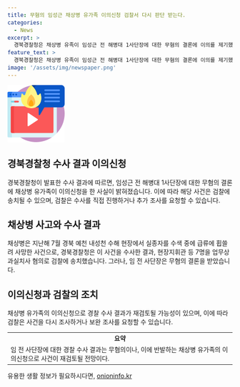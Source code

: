 ```yaml
---
title: 무혐의 임성근 채상병 유가족 이의신청 검찰서 다시 판단 받는다.
categories:
  - News
excerpt: >
  경북경찰청은 채상병 유족이 임성근 전 해병대 1사단장에 대한 무혐의 결론에 이의를 제기했다고 밝혔다. 채상병은 작년 7월 경북 예천 내성천 수해 현장에서 사망한 후, 경찰 수사 결과에 불만을 제기하면 해당 사건은 검찰에 송치된다. 이에 대한 검찰의 대응은 사건을 직접 수사하거나 경찰에 보완 수사를 요청할 수 있다. 또한, 업무상 과실치사 혐의로 검찰에 송치된 현장지휘관들과는 달리, 임 전 사단장은 무혐의 결론을 받았다.
feature_text: >
  경북경찰청은 채상병 유족이 임성근 전 해병대 1사단장에 대한 무혐의 결론에 이의를 제기했다고 밝혔다. 채상병은 작년 7월 경북 예천 내성천 수해 현장에서 사망한 후, 경찰 수사 결과에 불만을 제기하면 해당 사건은 검찰에 송치된다. 이에 대한 검찰의 대응은 사건을 직접 수사하거나 경찰에 보완 수사를 요청할 수 있다. 또한, 업무상 과실치사 혐의로 검찰에 송치된 현장지휘관들과는 달리, 임 전 사단장은 무혐의 결론을 받았다.
image: '/assets/img/newspaper.png'
---
```


<p><img src="/assets/img/news.png" alt="rentncar 속보" /></p>

<h2 data-ke-size="size26">경북경찰청 수사 결과 이의신청</h2>

<p data-ke-size="size16">경북경찰청이 발표한 수사 결과에 따르면, 임성근 전 해병대 1사단장에 대한 무혐의 결론에 채상병 유가족이 이의신청을 한 사실이 밝혀졌습니다. 이에 따라 해당 사건은 검찰에 송치될 수 있으며, 검찰은 수사를 직접 진행하거나 추가 조사를 요청할 수 있습니다.</p>

<h2 data-ke-size="size26">채상병 사고와 수사 결과</h2>

<p data-ke-size="size16">채상병은 지난해 7월 경북 예천 내성천 수해 현장에서 실종자를 수색 중에 급류에 휩쓸려 사망한 사건으로, 경북경찰청은 이 사건을 수사한 결과, 현장지휘관 등 7명을 업무상과실치사 혐의로 검찰에 송치했습니다. 그러나, 임 전 사단장은 무혐의 결론을 받았습니다.</p>

<h2 data-ke-size="size26">이의신청과 검찰의 조치</h2>

<p data-ke-size="size16">채상병 유가족의 이의신청으로 경찰 수사 결과가 재검토될 가능성이 있으며, 이에 따라 검찰은 사건을 다시 조사하거나 보완 조사를 요청할 수 있습니다.</p>

<table>
   <tr>
      <td style="text-align: center; height: 17px;"><b>요약</b></td>
   </tr>
   <tr>
      <td>임 전 사단장에 대한 경찰 수사 결과는 무혐의이나, 이에 반발하는 채상병 유가족의 이의신청으로 사건이 재검토될 전망이다.</td>
   </tr>
</table>
유용한 생활 정보가 필요하시다면, <a href="https://onioninfo.kr" rel="dofollow">onioninfo.kr</a>


